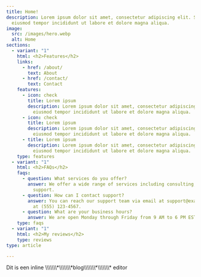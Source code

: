 ```yaml
---
title: Home!
description: Lorem ipsum dolor sit amet, consectetur adipiscing elit. Sed do
  eiusmod tempor incididunt ut labore et dolore magna aliqua.
image:
  src: /images/hero.webp
  alt: Home
sections:
  - variant: "1"
    html: <h2>Features</h2>
    links:
      - href: /about/
        text: About
      - href: /contact/
        text: Contact
    features:
      - icon: check
        title: Lorem ipsum
        description: Lorem ipsum dolor sit amet, consectetur adipiscing elit. Sed do
          eiusmod tempor incididunt ut labore et dolore magna aliqua.
      - icon: check
        title: Lorem ipsum
        description: Lorem ipsum dolor sit amet, consectetur adipiscing elit. Sed do
          eiusmod tempor incididunt ut labore et dolore magna aliqua.
      - title: Lorem ipsum
        description: Lorem ipsum dolor sit amet, consectetur adipiscing elit. Sed do
          eiusmod tempor incididunt ut labore et dolore magna aliqua.
    type: features
  - variant: "1"
    html: <h2>FAQs</h2>
    faqs:
      - question: What services do you offer?
        answer: We offer a wide range of services including consulting, development, and
          support.
      - question: How can I contact support?
        answer: You can reach our support team via email at support@example.com or phone
          at (555) 123-4567.
      - question: What are your business hours?
        answer: We are open Monday through Friday from 9 AM to 6 PM EST.
    type: faqs
  - variant: "1"
    html: <h2>My reviews</h2>
    type: reviews
type: article

---
```


Dit is een inline \\\\\\\\\\\\\\\*\\\\\\\\\\\\\\\*blog\\\\\\\\\\\\\\\*\\\\\\\\\\\\\\\* editor
